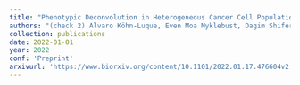 ```yaml
---
title: "Phenotypic Deconvolution in Heterogeneous Cancer Cell Populations Using Drug Screening Data"
authors: "(check 2) Alvaro Köhn-Luque, Even Moa Myklebust, Dagim Shiferaw Tadele, Mariaserena Giliberto, Jasmine Noory, Elise Harivel, <strong>Polina Arsenteva</strong>, Shannon M Mumenthaler, Fredrik Hellem Schjesvold, Kjetil Taskén, Jorrit Enserink, Kevin Leder, Arnoldo Frigessi, Jasmine Foo."
collection: publications
date: 2022-01-01
year: 2022
conf: 'Preprint'
arxivurl: 'https://www.biorxiv.org/content/10.1101/2022.01.17.476604v2'
---
```

